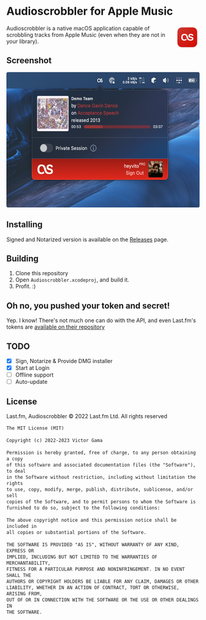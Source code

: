 # Audioscrobbler for Apple Music

<img src="imgs/icon.png" height="64" align="right">

Audioscrobbler is a native macOS application capable of scrobbling tracks from Apple Music (even when
they are not in your library).

## Screenshot

<img src="imgs/as-screenshot.png" height="353" />

## Installing

Signed and Notarized version is available on the [Releases](https://github.com/heyvito/audioscrobbler/releases) page.

## Building

1. Clone this repository
2. Open `Audioscrobbler.xcodeproj`, and build it.
3. Profit. :)

## Oh no, you pushed your token and secret!

Yep. I know! There's not much one can do with the API, and even Last.fm's tokens are [available
on their repository](https://github.com/lastfm/lastfm-desktop/blob/9ae84cf4ab204a92e6953abe14026df70c140519/lib/unicorn/UnicornCoreApplication.cpp#L58)

## TODO

- [x] Sign, Notarize & Provide DMG installer
- [x] Start at Login
- [ ] Offline support
- [ ] Auto-update

## License

Last.fm, Audioscrobbler © 2022 Last.fm Ltd. All rights reserved

```
The MIT License (MIT)

Copyright (c) 2022-2023 Victor Gama

Permission is hereby granted, free of charge, to any person obtaining a copy
of this software and associated documentation files (the "Software"), to deal
in the Software without restriction, including without limitation the rights
to use, copy, modify, merge, publish, distribute, sublicense, and/or sell
copies of the Software, and to permit persons to whom the Software is
furnished to do so, subject to the following conditions:

The above copyright notice and this permission notice shall be included in
all copies or substantial portions of the Software.

THE SOFTWARE IS PROVIDED "AS IS", WITHOUT WARRANTY OF ANY KIND, EXPRESS OR
IMPLIED, INCLUDING BUT NOT LIMITED TO THE WARRANTIES OF MERCHANTABILITY,
FITNESS FOR A PARTICULAR PURPOSE AND NONINFRINGEMENT. IN NO EVENT SHALL THE
AUTHORS OR COPYRIGHT HOLDERS BE LIABLE FOR ANY CLAIM, DAMAGES OR OTHER
LIABILITY, WHETHER IN AN ACTION OF CONTRACT, TORT OR OTHERWISE, ARISING FROM,
OUT OF OR IN CONNECTION WITH THE SOFTWARE OR THE USE OR OTHER DEALINGS IN
THE SOFTWARE.
```
